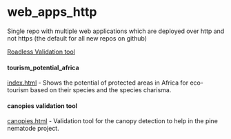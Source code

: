 # web_apps_http
Single repo with multiple web applications which are deployed over http and not https (the default for all new repos on github)

<a href='http://andrewcottam.github.io/web_apps_http/roadless/index.html' target='_blank'>Roadless Validation tool</a>
#### tourism_potential_africa
<a href='http://andrewcottam.github.io/web_apps_http/tourism_potential_africa/index.html' target='_blank'>index.html</a> - Shows the potential of protected areas in Africa for eco-tourism based on their species and the species charisma.</br>

#### canopies validation tool
<a href='http://andrewcottam.github.io/web_apps_http/gee_tools/canopies.html' target='_blank'>canopies.html</a> - Validation tool for the canopy detection to help in the pine nematode project.</br>

